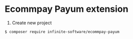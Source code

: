 # Ecommpay Payum extension


1. Create new project

```bash
$ composer require infinite-software/ecommpay-payum
```